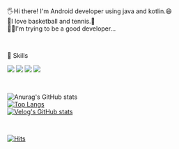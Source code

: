🖐Hi there! I'm Android developer using java and kotlin.😄  
🏀I love basketball and tennis.🎾  
👨‍💻I'm trying to be a good developer...

<br/>

💪 Skills

<img src="https://img.shields.io/badge/Android-3DDC84?style=flat-square&logo=Android&logoColor=white"/> <img src="https://img.shields.io/badge/Kotlin-7F52FF?style=flat-square&logo=Kotlin&logoColor=FFFFFF"/> <img src="https://img.shields.io/badge/Git-F05032?style=flat-square&logo=Git&logoColor=FFFFFF"/> <img src="https://img.shields.io/badge/GitHub-181717?style=flat-square&logo=GitHub&logoColor=FFFFFF"/>

<br/>

![Anurag's GitHub stats](https://github-readme-stats.vercel.app/api?username=shjung53&show_icons=true&theme=dark)<br>
[![Top Langs](https://github-readme-stats.vercel.app/api/top-langs/?username=shjung53&layout=compact&theme=dark)](https://github.com/anuraghazra/github-readme-stats)<br>
[![Velog's GitHub stats](https://velog-readme-stats.vercel.app/api?name=shjung53)](https://velog.io/@iamkanguk)

<br/>
  
[![Hits](https://hits.seeyoufarm.com/api/count/incr/badge.svg?url=https%3A%2F%2Fgithub.com%2Fshjung53&count_bg=%2379C83D&title_bg=%23555555&icon=&icon_color=%23E7E7E7&title=hits&edge_flat=false)](https://hits.seeyoufarm.com)
